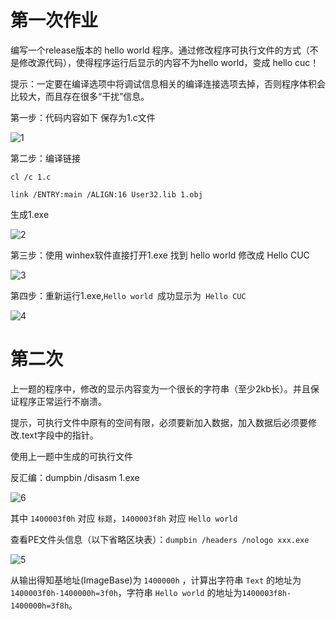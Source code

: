# 第一次作业

编写一个release版本的 hello world 程序。通过修改程序可执行文件的方式（不是修改源代码），使得程序运行后显示的内容不为hello world，变成 hello cuc！

提示：一定要在编译选项中将调试信息相关的编译连接选项去掉，否则程序体积会比较大，而且存在很多“干扰”信息。

第一步：代码内容如下 保存为1.c文件

![1](/Users/cookie/Desktop/软件与系统安全/1.jpg)

第二步：编译链接  

`cl /c 1.c `

 `link /ENTRY:main /ALIGN:16 User32.lib 1.obj `

生成1.exe 

![2](/Users/cookie/Desktop/软件与系统安全/2.jpg)

第三步：使用 winhex软件直接打开1.exe 找到 hello world 修改成 Hello CUC

![3](/Users/cookie/Desktop/软件与系统安全/3.jpg)

第四步：重新运行1.exe,```Hello world ```成功显示为``` Hello CUC```

![4](/Users/cookie/Desktop/软件与系统安全/4.jpg)

# 第二次

上一题的程序中，修改的显示内容变为一个很长的字符串（至少2kb长）。并且保证程序正常运行不崩溃。

提示，可执行文件中原有的空间有限，必须要新加入数据，加入数据后必须要修改.text字段中的指针。


使用上一题中生成的可执行文件

反汇编：dumpbin /disasm 1.exe

![6](/Users/cookie/Desktop/软件与系统安全/6.jpg)

其中 `1400003f0h` 对应 `标题`，`1400003f8h` 对应 `Hello world`

查看PE文件头信息（以下省略区块表）：`dumpbin /headers /nologo xxx.exe`

![5](/Users/cookie/Desktop/软件与系统安全/5.jpg)

从输出得知基地址(ImageBase)为 `1400000h` ，计算出字符串 `Text` 的地址为 `1400003f0h-1400000h=3f0h`，字符串 `Hello world` 的地址为`1400003f8h-1400000h=3f8h`。